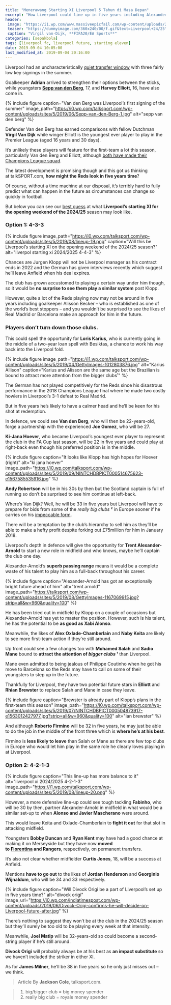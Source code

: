 ```yaml
---
title: "Menerawang Starting XI Liverpool 5 Tahun di Masa Depan"
excerpt: "How Liverpool could line up in five years including Alexander-Arnold in new role"
header:
 image: "https://i1.wp.com/www.massiveepicfail.com/wp-content/uploads/2019/07/FIFA20_VANDIJK_COVER_REVEAL_HIRES_WM_16X9_JUL23-1024x577.jpg"
 teaser: "https://dummyimage.com/360x240/00/f.gif&text=Liverpool+24/25"
 caption: "Virgil van-Dijk, **FIFA20/EA Sports**"
categories: [sepakbola]
tags: [liverpool fc, liverpool future, starting eleven]
date: 2019-09-04 10:05:00
last_modified_at: 2019-09-04 20:16:00
---
```

Liverpool had an uncharacteristically [quiet transfer window](https://www.liverpool.com/liverpool-fc-news/features/coutinho-eriksen-neymar-liverpool-transfers-16857927.amp) with three fairly low key signings in the summer.

Goalkeeper **Adrian** arrived to strengthen their options between the sticks, while youngsters **[Sepp van den Berg](/sepakbola/liverpool-making-unknown-youngster-first-signing/)**, 17, and **Harvey Elliott**, 16, have also come in.

{% include figure caption="Van den Berg was Liverpool’s first signing of the summer" image_path="https://i0.wp.com/talksport.com/wp-content/uploads/sites/5/2019/06/Sepp-van-den-Berg-1.jpg" alt="sepp van den berg" %}

Defender Van den Berg has earned comparisons with fellow Dutchman **Virgil Van Dijk** while winger Elliott is the youngest ever player to play in the Premier League (aged 16 years and 30 days).

It’s unlikely these players will feature for the first-team a lot this season, particularly Van den Berg and Elliott, although [both have made their Champions League squad](https://www.facebook.com/story.php?story_fbid=2850973304932029&id=100000581627394).

The latest development is promising though and this got us thinking at talkSPORT.com, **how might the Reds look in five years time**?

Of course, without a time machine at our disposal, it’s terribly hard to fully predict what can happen in the future as circumstances can change so quickly in football.

But below you can see our [best guess](/sepakbola/liverpool-5-tahun-mendatang-tanpa-salah-mane-dan-van-dijk/) at what **Liverpool’s starting XI for the opening weekend of the 2024/25** season may look like.

### Option 1: 4-3-3

{% include figure image_path="https://i0.wp.com/talksport.com/wp-content/uploads/sites/5/2019/08/lineup-19.png" caption="Will this be Liverpool’s starting XI on the opening weekend of the 2024/25 season?" alt="liverpol starting xi 2024/2025 4-4-3" %}

Chances are Jurgen Klopp will not be Liverpool manager as his contract ends in 2022 and the German has given interviews recently which suggest he’ll leave Anfield when his deal expires.

The club has grown accustomed to playing a certain way under him though, so it would be **no surprise to see them play a similar system** post Klopp.

However, quite a lot of the Reds playing now may not be around in five years including goalkeeper Alisson Becker – who is established as one of the world’s best stoppers – and you wouldn’t be surprised to see the likes of Real Madrid or Barcelona make an approach for him in the future.

### Players don’t turn down those clubs.

This could spell the opportunity for **Loris Karius**, who is currently going in the middle of a two-year loan spell with Besiktas, a chance to work his way back into the Liverpool fold.

{% include figure image_path="https://i1.wp.com/talksport.com/wp-content/uploads/sites/5/2019/04/GettyImages-1012803876.jpg" alt="Karius Allison" caption="Karius and Alisson are the same age but the Brazilian is bound to attract more attention from the bigger clubs¹" %}

The German has not played competitively for the Reds since his disastrous performance in the 2018 Champions League final where he made two costly howlers in Liverpool’s 3-1 defeat to Real Madrid.

But in five years he’s likely to have a calmer head and he’ll be keen for his shot at redemption.

In defence, we could see **Van den Berg**, who will then be 22-years-old, forge a partnership with the experienced **Joe Gomez**, who will be 27.

**Ki-Jana Hoever**, who became Liverpool’s youngest ever player to represent the club in the FA Cup last season, will be 22 in five years and could play at right-back even though his preferred position is in the middle.

{% include figure caption="It looks like Klopp has high hopes for Hoever (right)" alt="ki jana hoever" image_path="https://i0.wp.com/talksport.com/wp-content/uploads/sites/5/2019/09/NINTCHDBPICT000514675623-e1567585535916.jpg" %}

**Andy Robertson** will be in his 30s by then but the Scotland captain is full of running so don’t be surprised to see him continue at left-back.

Where’s Van Dijk? Well, he will be 33 in five years but Liverpool will have to prepare for bids from some of the _really big clubs_ ² in Europe sooner if he carries on his [impeccable form](https://www.thisisanfield.com/2019/09/virgil-van-dijk-continues-to-shine-in-the-scrutiny-of-being-best-in-the-world/amp/).

There will be a temptation by the club’s hierarchy to sell him as they’ll be able to make a hefty profit despite forking out £75million for him in January 2018.

Liverpool’s depth in defence will give the opportunity for **Trent Alexander-Arnold** to start a new role in midfield and who knows, maybe he’ll captain the club one day.

Alexander-Arnold’s **superb passing range** means it would be a complete waste of his talent to play him as a full-back throughout his career.

{% include figure caption="Alexander-Arnold has got an exceptionally bright future ahead of him" alt="trent arnold" image_path="https://talksport.com/wp-content/uploads/sites/5/2019/08/GettyImages-1167069915.jpg?strip=all&w=960&quality=100" %}

He has been tried out in midfield by Klopp on a couple of occasions but Alexander-Arnold has yet to master the position. However, such is his talent, he has the potential to be **as good as Xabi Alonso**.

Meanwhile, the likes of **Alex Oxlade-Chamberlain** and **Naby Keita** are likely to see more first-team action if they’re still around.

Up front could see a few changes too with **Mohamed Salah** and **Sadio Mane** bound to **attract the attention of _bigger clubs_ ¹** than Liverpool.

Mane even admitted to being jealous of Philippe Coutinho when he got his move to Barcelona so the Reds may have to call on some of their youngsters to step up in the future.

Thankfully for Liverpool, they have two potential future stars in **Elliott** and **Rhian Brewster** to replace Salah and Mane in case they leave.

{% include figure caption="Brewster is already part of Klopp’s plans in the first-team this season" image_path="https://i0.wp.com/talksport.com/wp-content/uploads/sites/5/2019/07/NINTCHDBPICT000504873917-e1563012427977.jpg?strip=all&w=960&quality=100" alt="ian brewster" %} 

And although **Roberto Firmino** will be 32 in five years, he may just be able to do the job in the middle of the front three which is **where he’s at his best**.

Firmino is **less likely to leave** than Salah or Mane as there are few top clubs in Europe who would let him play in the same role he clearly loves playing in at Liverpool.

### Option 2: 4-2-1-3

{% include figure caption="This line-up has more balance to it" alt="liverpool xi 2024/2025 4-2-1-3" image_path="https://i1.wp.com/talksport.com/wp-content/uploads/sites/5/2019/08/lineup-20.png" %}

However, a more defensive line-up could see tough tackling **Fabinho**, who will be 30 by then, partner Alexander-Arnold in midfield in what would be a similar set-up to when **Alonso and Javier Mascherano** were around.

This would leave Keita and Oxlade-Chamberlain to **fight it out** for that slot in attacking midfield.

Youngsters **Bobby Duncan** and **Ryan Kent** may have had a good chance at making it on Merseyside but they have now **moved to [Fiorentina](https://www.violanation.com/platform/amp/fiorentina-transfer-rumors-news-reports/2019/9/2/20844474/official-fiorentina-bobby-duncan-liverpool-transfer-buy-sell-agent) and Rangers**, respectively, on permanent transfers.

It’s also not clear whether midfielder **Curtis Jones**, 18, will be a success at Anfield.

Mentions **have to go out** to the likes of **Jordan Henderson** and **Georginio Wijnaldum**, who will be 34 and 33 respectively.

{% include figure caption="Will Divock Origi be a part of Liverpool’s set up in five years time?" alt="divock origi" image_url="https://i0.wp.com/indiatimespost.com/wp-content/uploads/2019/06/Divock-Origi-confirms-he-will-decide-on-Liverpool-future-after.jpg" %}

There’s nothing to suggest they won’t be at the club in the 2024/25 season but they’ll surely be too old to be playing every week at that intensity.

Meanwhile, **Joel Matip** will be 32-years-old so could become a second-string player if he’s still around.

**Divock Origi** will probably always be at his best as **an impact substitute** so we haven’t included the striker in either XI.

As for **James Milner**, he’ll be 38 in five years so he only just misses out – we think.

> Article By **Jackson Cole**, talksport.com.

> 1. big/bigger club = big money spender
> 2. really big club = royale money spender
